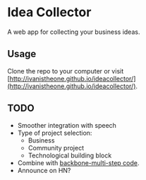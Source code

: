 Idea Collector
==============

A web app for collecting your business ideas.


Usage
-----

Clone the repo to your computer or visit [http://ivanistheone.github.io/ideacollector/](http://ivanistheone.github.io/ideacollector/).



TODO
----

  - Smoother integration with speech
  - Type of project selection:
    - Business
    - Community project
    - Technological building block
  - Combine with [backbone-multi-step code](https://github.com/michaelkoper/backbone-multistep-form/tree/master/app/assets/javascripts/wizard).
  - Announce on HN?



